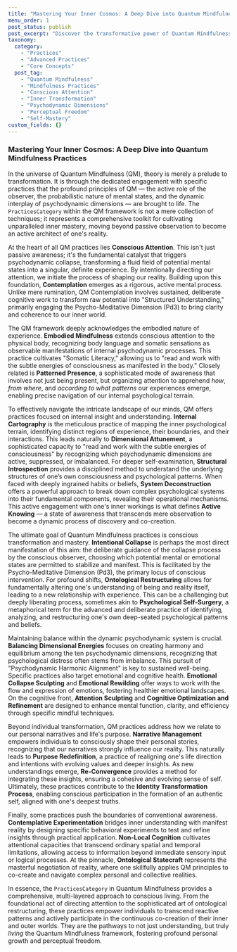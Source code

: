 ```yaml
---
title: "Mastering Your Inner Cosmos: A Deep Dive into Quantum Mindfulness Practices"
menu_order: 1
post_status: publish
post_excerpt: "Discover the transformative power of Quantum Mindfulness practices, from foundational techniques like Conscious Attention to advanced methodologies like Ontological Restructuring. This article explores how these diverse practices empower individuals to actively shape their inner experience, navigate psychodynamic dimensions, and cultivate a life of greater clarity, purpose, and perceptual freedom within the Quantum Mindfulness framework."
taxonomy:
  category:
    - "Practices"
    - "Advanced Practices"
    - "Core Concepts"
  post_tag:
    - "Quantum Mindfulness"
    - "Mindfulness Practices"
    - "Conscious Attention"
    - "Inner Transformation"
    - "Psychodynamic Dimensions"
    - "Perceptual Freedom"
    - "Self-Mastery"
custom_fields: {}
---
```


### Mastering Your Inner Cosmos: A Deep Dive into Quantum Mindfulness Practices

In the universe of Quantum Mindfulness (QM), theory is merely a prelude to transformation. It is through the dedicated engagement with specific practices that the profound principles of QM — the active role of the observer, the probabilistic nature of mental states, and the dynamic interplay of psychodynamic dimensions — are brought to life. The `PracticesCategory` within the QM framework is not a mere collection of techniques; it represents a comprehensive toolkit for cultivating unparalleled inner mastery, moving beyond passive observation to become an active architect of one's reality.

At the heart of all QM practices lies **Conscious Attention**. This isn't just passive awareness; it's the fundamental catalyst that triggers psychodynamic collapse, transforming a fluid field of potential mental states into a singular, definite experience. By intentionally directing our attention, we initiate the process of shaping our reality. Building upon this foundation, **Contemplation** emerges as a rigorous, active mental process. Unlike mere rumination, QM Contemplation involves sustained, deliberate cognitive work to transform raw potential into "Structured Understanding," primarily engaging the Psycho-Meditative Dimension (Pd3) to bring clarity and coherence to our inner world.

The QM framework deeply acknowledges the embodied nature of experience. **Embodied Mindfulness** extends conscious attention to the physical body, recognizing body language and somatic sensations as observable manifestations of internal psychodynamic processes. This practice cultivates "Somatic Literacy," allowing us to "read and work with the subtle energies of consciousness as manifested in the body." Closely related is **Patterned Presence**, a sophisticated mode of awareness that involves not just being present, but organizing attention to apprehend *how*, *from where*, and *according to what patterns* our experiences emerge, enabling precise navigation of our internal psychological terrain.

To effectively navigate the intricate landscape of our minds, QM offers practices focused on internal insight and understanding. **Internal Cartography** is the meticulous practice of mapping the inner psychological terrain, identifying distinct regions of experience, their boundaries, and their interactions. This leads naturally to **Dimensional Attunement**, a sophisticated capacity to "read and work with the subtle energies of consciousness" by recognizing which psychodynamic dimensions are active, suppressed, or imbalanced. For deeper self-examination, **Structural Introspection** provides a disciplined method to understand the underlying structures of one’s own consciousness and psychological patterns. When faced with deeply ingrained habits or beliefs, **System Deconstruction** offers a powerful approach to break down complex psychological systems into their fundamental components, revealing their operational mechanisms. This active engagement with one's inner workings is what defines **Active Knowing** — a state of awareness that transcends mere observation to become a dynamic process of discovery and co-creation.

The ultimate goal of Quantum Mindfulness practices is conscious transformation and mastery. **Intentional Collapse** is perhaps the most direct manifestation of this aim: the deliberate guidance of the collapse process by the conscious observer, choosing which potential mental or emotional states are permitted to stabilize and manifest. This is facilitated by the Psycho-Meditative Dimension (Pd3), the primary locus of conscious intervention. For profound shifts, **Ontological Restructuring** allows for fundamentally altering one's understanding of being and reality itself, leading to a new relationship with experience. This can be a challenging but deeply liberating process, sometimes akin to **Psychological Self-Surgery**, a metaphorical term for the advanced and deliberate practice of identifying, analyzing, and restructuring one's own deep-seated psychological patterns and beliefs.

Maintaining balance within the dynamic psychodynamic system is crucial. **Balancing Dimensional Energies** focuses on creating harmony and equilibrium among the ten psychodynamic dimensions, recognizing that psychological distress often stems from imbalance. This pursuit of "Psychodynamic Harmonic Alignment" is key to sustained well-being. Specific practices also target emotional and cognitive health. **Emotional Collapse Sculpting** and **Emotional Rewilding** offer ways to work with the flow and expression of emotions, fostering healthier emotional landscapes. On the cognitive front, **Attention Sculpting** and **Cognitive Optimization and Refinement** are designed to enhance mental function, clarity, and efficiency through specific mindful techniques.

Beyond individual transformation, QM practices address how we relate to our personal narratives and life's purpose. **Narrative Management** empowers individuals to consciously shape their personal stories, recognizing that our narratives strongly influence our reality. This naturally leads to **Purpose Redefinition**, a practice of realigning one's life direction and intentions with evolving values and deeper insights. As new understandings emerge, **Re-Convergence** provides a method for integrating these insights, ensuring a cohesive and evolving sense of self. Ultimately, these practices contribute to the **Identity Transformation Process**, enabling conscious participation in the formation of an authentic self, aligned with one's deepest truths.

Finally, some practices push the boundaries of conventional awareness. **Contemplative Experimentation** bridges inner understanding with manifest reality by designing specific behavioral experiments to test and refine insights through practical application. **Non-Local Cognition** cultivates attentional capacities that transcend ordinary spatial and temporal limitations, allowing access to information beyond immediate sensory input or logical processes. At the pinnacle, **Ontological Statecraft** represents the masterful negotiation of reality, where one skillfully applies QM principles to co-create and navigate complex personal and collective realities.

In essence, the `PracticesCategory` in Quantum Mindfulness provides a comprehensive, multi-layered approach to conscious living. From the foundational act of directing attention to the sophisticated art of ontological restructuring, these practices empower individuals to transcend reactive patterns and actively participate in the continuous co-creation of their inner and outer worlds. They are the pathways to not just understanding, but truly *living* the Quantum Mindfulness framework, fostering profound personal growth and perceptual freedom.